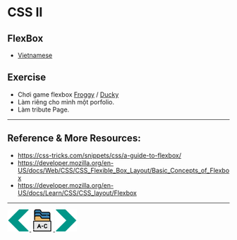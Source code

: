 # CSS II
## FlexBox
- [Vietnamese](https://www.youtube.com/watch?v=G19jZzK5FWI)

## Exercise
- Chơi game flexbox [Froggy](https://flexboxfroggy.com) / [Ducky](https://courses.cs.washington.edu/courses/cse154/flexboxducky/)
- Làm riêng cho mình một porfolio.
- Làm tribute Page.

---

## Reference & More Resources: 
* https://css-tricks.com/snippets/css/a-guide-to-flexbox/
* https://developer.mozilla.org/en-US/docs/Web/CSS/CSS_Flexible_Box_Layout/Basic_Concepts_of_Flexbox
* https://developer.mozilla.org/en-US/docs/Learn/CSS/CSS_layout/Flexbox







---
<!-- Navigator -->
<div>
<a href="./Lecture-02.3.CSS.md">
    <img width=50 src="../sources/left-arrow.svg" >
</a>
<a href="./README.md">
    <img width=50 src="../sources/index.svg" >
</a>
<a href="./Lecture-03.1.CSS-III.md">
    <img  width=50 src="../sources/right-arrow.svg">
    </a>
</div>
<!-- Navigator -->
